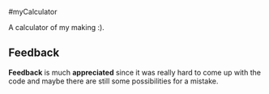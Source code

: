 #myCalculator

A calculator of my making :).

## Feedback

**Feedback** is much **appreciated** since it was really hard to come up with the
code and maybe there are still some possibilities for a mistake.
